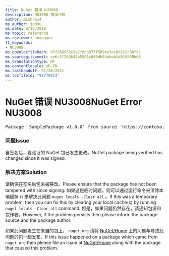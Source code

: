 ```yaml
---
title: NuGet 错误 NU3008
description: NU3008 错误代码
author: mishra14
ms.author: jodou
ms.date: 8/16/2018
ms.topic: reference
ms.reviewer: anangaur
f1_keywords:
- NU3008
ms.openlocfilehash: 97f266932e3e2f8db375f5b9be3ec802c2c80f8c
ms.sourcegitcommit: ee6c3f203648a5561c809db54ebeb1d0f0598b68
ms.translationtype: MT
ms.contentlocale: zh-CN
ms.lasthandoff: 01/26/2021
ms.locfileid: "98779923"
---
```

# <a name="nuget-error-nu3008"></a><span data-ttu-id="60657-103">NuGet 错误 NU3008</span><span class="sxs-lookup"><span data-stu-id="60657-103">NuGet Error NU3008</span></span>

<pre>Package 'SamplePackage v1.0.0' from source 'https://contoso.com/index.json': The package integrity check failed.</pre>

### <a name="issue"></a><span data-ttu-id="60657-104">问题</span><span class="sxs-lookup"><span data-stu-id="60657-104">Issue</span></span>

<span data-ttu-id="60657-105">自签名后，要验证的 NuGet 包已发生更改。</span><span class="sxs-lookup"><span data-stu-id="60657-105">NuGet package being verified has changed since it was signed.</span></span>


### <a name="solution"></a><span data-ttu-id="60657-106">解决方案</span><span class="sxs-lookup"><span data-stu-id="60657-106">Solution</span></span>

<span data-ttu-id="60657-107">请确保在签名后包未被篡改。</span><span class="sxs-lookup"><span data-stu-id="60657-107">Please ensure that the package has not been tampered with since signing.</span></span> <span data-ttu-id="60657-108">如果这是临时问题，则可以通过运行命令来清除本地缓存 () 来解决此问题 `nuget locals -Clear all` 。</span><span class="sxs-lookup"><span data-stu-id="60657-108">If this was a temporary problem, then you can fix this by clearing your local cache(s) by running `nuget locals -Clear all` command.</span></span> <span data-ttu-id="60657-109">但是，如果问题仍然存在，请通知包源和包作者。</span><span class="sxs-lookup"><span data-stu-id="60657-109">However, if the problem persists then please inform the package source and the package author.</span></span>

<span data-ttu-id="60657-110">如果此问题发生在来自的包上， `nuget.org` 请将 [NuGet/Home](https://github.com/NuGet/Home/issues) 上的问题与导致此问题的包一起发布。</span><span class="sxs-lookup"><span data-stu-id="60657-110">If this issue happened on a package which came from `nuget.org` then please file an issue at [NuGet/Home](https://github.com/NuGet/Home/issues) along with the package that caused this problem.</span></span>


